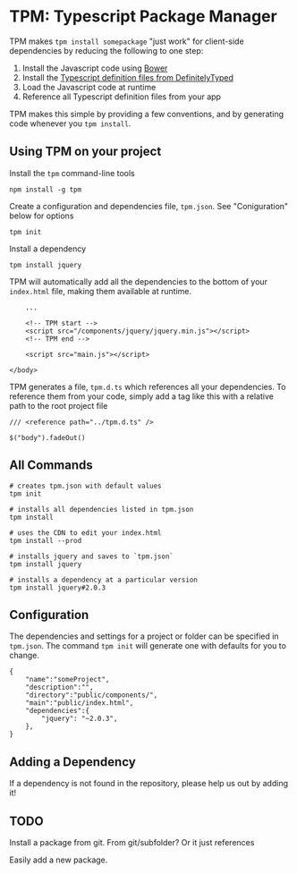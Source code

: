 TPM: Typescript Package Manager
===============================

TPM makes `tpm install somepackage` "just work" for client-side dependencies by reducing the following to one step:

1. Install the Javascript code using [Bower][bower]
2. Install the [Typescript definition files from DefinitelyTyped][definitelyTyped]
3. Load the Javascript code at runtime
4. Reference all Typescript definition files from your app

TPM makes this simple by providing a few conventions, and by generating code whenever you `tpm install`.

Using TPM on your project
-------------------------

Install the `tpm` command-line tools
    
    npm install -g tpm

Create a configuration and dependencies file, `tpm.json`. See "Coniguration" below for options

    tpm init

Install a dependency

    tpm install jquery

TPM will automatically add all the dependencies to the bottom of your `index.html` file, making them available at runtime. 

        ...

        <!-- TPM start -->
        <script src="/components/jquery/jquery.min.js"></script>
        <!-- TPM end -->

        <script src="main.js"></script>

    </body>
    
TPM generates a file, `tpm.d.ts` which references all your dependencies. To reference them from your code, simply add a tag like this with a relative path to the root project file

    /// <reference path="../tpm.d.ts" />

    $("body").fadeOut()
    


All Commands
------------

    # creates tpm.json with default values
    tpm init                    

    # installs all dependencies listed in tpm.json
    tpm install                 

    # uses the CDN to edit your index.html
    tpm install --prod          

    # installs jquery and saves to `tpm.json`
    tpm install jquery          

    # installs a dependency at a particular version 
    tpm install jquery#2.0.3    


Configuration
-------------

The dependencies and settings for a project or folder can be specified in `tpm.json`. The command `tpm init` will generate one with defaults for you to change. 

    {
        "name":"someProject",
        "description":"",
        "directory":"public/components/",
        "main":"public/index.html",
        "dependencies":{
            "jquery": "~2.0.3",
        },
    }

Adding a Dependency
-------------------

If a dependency is not found in the repository, please help us out by adding it! 



TODO
----

Install a package from git. From git/subfolder? Or it just references 

Easily add a new package. 


[typescript]: http://typescriptlang.org/
[definitelyTyped]: https://github.com/borisyankov/DefinitelyTyped
[bower]: http://bower.io/
